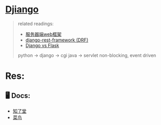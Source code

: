 
# [Djiango](https://www.djangoproject.com)
> related readings:
> - [服务器端web框架](https://developer.mozilla.org/zh-CN/docs/learn/Server-side/First_steps/Web_frameworks)
> - [django-rest-framework (DRF)](https://clay-wangzhi.com/web/django/rest-framework/1-RESTfull-API-why-DRF/#为什么要学习django-rest-framework-drf)
> - [Django vs Flask](https://zhuanlan.zhihu.com/p/80899085)
> 
> 
> python -> django -> cgi 
> java -> servlet
> non-blocking, event driven



# Res:
## 🖥 Docs:
- [知了堂](http://139.155.2.227/chapter1/11xu-ni-huan-jing.html)
- [菜鸟](https://www.runoob.com/django/django-tutorial.html)